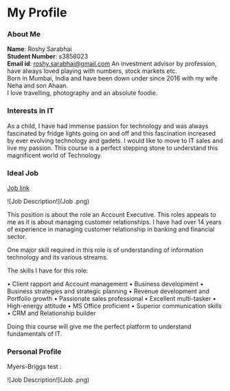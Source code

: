 # My Profile

### About Me

**Name**: Roshy Sarabhai  
**Student Number**: s3858023  
**Email id**: roshy.sarabhai@gmail.com
An investment advisor by profession, have always loved playing with numbers, stock markets etc.  
Born in Mumbai, India and have been down under since 2016 with my wife Neha and son Ahaan.  
I love travelling, photography and an absolute foodie.  


### Interests in IT

As a child, I have had immense passion for technology and was always fascinated by fridge lights going on and off and this fascination increased by ever evolving technology and gadets. I would like to move to IT sales and live my passion. This course is a perfect stepping stone to understand this magnificent world of Technology.


### Ideal Job

[Job link](https://www.seek.com.au/job/41157161?type=standard#searchRequestToken=e639c67e-0cc0-4f94-aa63-abdb18ac42cb)

![Job Description!](Job .png)


This position is about the role an Account Executive. This roles appeals to me as it is about managing customer relationships. I have had over 14 years of experience in managing customer relationship in banking and financial sector.

One major skill required in this role is of understanding of information technology and its various streams.

The skills I have for this role:

•	Client rapport and Account management
•	Business development
•	Business strategies and strategic planning
•	Revenue development and Portfolio growth
•	Passionate sales professional	•	Excellent multi-tasker
•	High-energy attitude
•	MS Office proficient
•	Superior communication skills
•	CRM and Relationship builder


Doing this course will give me the perfect platform to understand fundamentals of IT. 


### Personal Profile

 Myers-Briggs test :
 
 ![Job Description!](Job .png)
 
 
